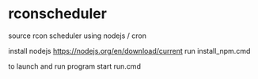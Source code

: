 # rconscheduler
source rcon scheduler using nodejs / cron

install nodejs https://nodejs.org/en/download/current
run install_npm.cmd

to launch and run program start run.cmd
